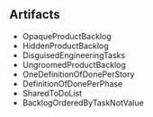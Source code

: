 ## Artifacts
  * OpaqueProductBacklog
  * HiddenProductBacklog
  * DisguisedEngineeringTasks
  * UngroomedProductBacklog
  * OneDefinitionOfDonePerStory
  * DefinitionOfDonePerPhase
  * SharedToDoList
  * BacklogOrderedByTaskNotValue